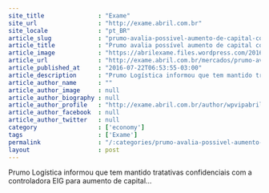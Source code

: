 ```yaml
---
site_title               : "Exame"
site_url                 : "http://exame.abril.com.br"
site_locale              : "pt_BR"
article_slug             : "prumo-avalia-possivel-aumento-de-capital-com-controlador-eig"
article_title            : "Prumo avalia possível aumento de capital com controlador EIG"
article_image            : "https://abrilexame.files.wordpress.com/2016/09/size_960_16_9_prumo1.jpg?quality=70&strip=all&w=960"
article_url              : "http://exame.abril.com.br/mercados/prumo-avalia-possivel-aumento-de-capital-com-controlador-eig/"
article_published_at     : "2016-07-22T06:53:55-03:00"
article_description      : "Prumo Logística informou que tem mantido tratativas confidenciais com a controladora EIG para aumento de capital..."
article_author_name      : ""
article_author_image     : null
article_author_biography : null
article_author_profile   : "http://exame.abril.com.br/author/wpvipabril/"
article_author_facebook  : null
article_author_twitter   : null
category                 : ['economy']
tags                     : ['Exame']
permalink                : "/:categories/prumo-avalia-possivel-aumento-de-capital-com-controlador-eig/"
layout                   : post
---
```


Prumo Logística informou que tem mantido tratativas confidenciais com a controladora EIG para aumento de capital...
